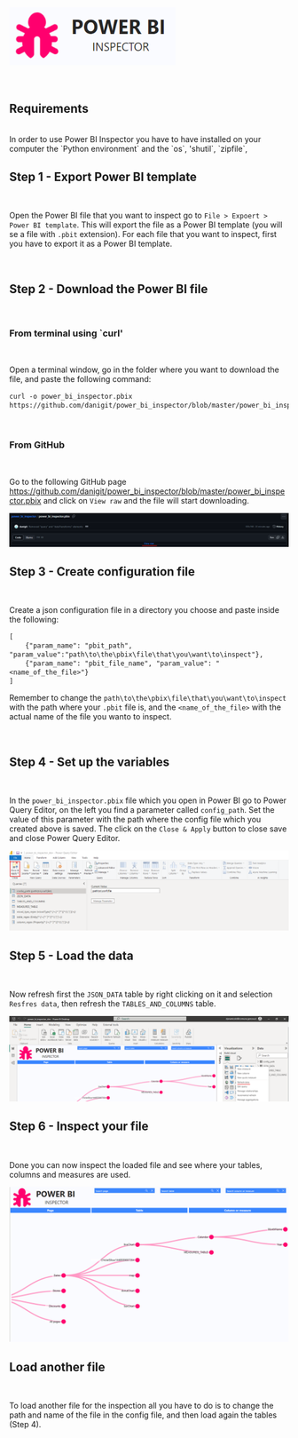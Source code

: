 <img src="./img/logo.png" width=300>


</br>
</br>
</br>

## Requirements 

</br>
In order to use Power BI Inspector you have to have installed on your computer the `Python environment` and the `os`, 'shutil`, `zipfile`, 

</br>

## Step 1 - Export Power BI template

</br>

Open the Power BI file that you want to inspect go to `File > Expoert > Power BI template`. This will export the file as a Power BI template (you will se a file with `.pbit` extension). For each file that you want to inspect, first you have to export it as a Power BI template.

</br>

## Step 2 - Download the Power BI file 

</br>

### From terminal using `curl'

</br>

Open a terminal window, go in the folder where you want to download the file, and paste the following command: 
```
curl -o power_bi_inspector.pbix https://github.com/danigit/power_bi_inspector/blob/master/power_bi_inspector.pbix
```

</br>

### From GitHub

</br>

Go to the following GitHub page https://github.com/danigit/power_bi_inspector/blob/master/power_bi_inspector.pbix and click on `View raw` and the file will start downloading.

<img src="./img/raw_data.png">

</br>

## Step 3 - Create configuration file

</br>

Create a json configuration file in a directory you choose and paste inside the following:

```
[
    {"param_name": "pbit_path", "param_value":"path\to\the\pbix\file\that\you\want\to\inspect"},
    {"param_name": "pbit_file_name", "param_value": "<name_of_the_file>"}
]
```

Remember to change the `path\to\the\pbix\file\that\you\want\to\inspect` with the path where your `.pbit` file is, and the `<name_of_the_file>` with the actual name of the file you wanto to inspect.

</br>

## Step 4 - Set up the variables

</br>

In the `power_bi_inspector.pbix` file which you open in Power BI go to Power Query Editor, on the left you find a parameter called `config_path`. Set the value of this parameter with the path where the config file which you created above is saved. The click on the `Close & Apply` button to close save and close Power Query Editor.

<img src="./img/config_path.png">

</br>

## Step 5 - Load the data

</br>

Now refresh first the `JSON_DATA` table by right clicking on it and selection `Resfres data`, then refresh the `TABLES_AND_COLUMNS` table.

<img src="./img/refresh.png">

</br>

## Step 6 - Inspect your file

</br>

Done you can now inspect the loaded file and see where your tables, columns and measures are used.

<img src="./img/full_page.png">

## Load another file

</br>

To load another file for the inspection all you have to do is to change the path and name of the file in the config file, and then load again the tables (Step 4).